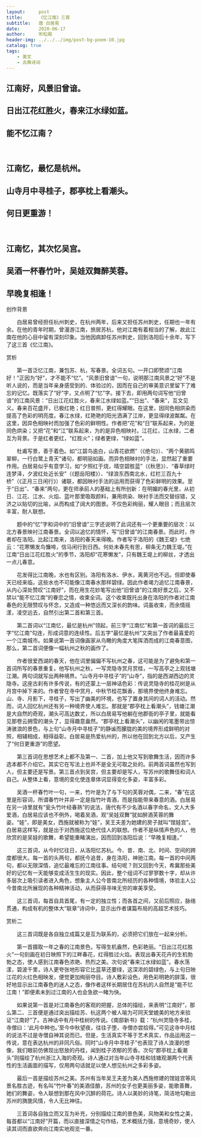 ```yaml
---
layout:     post
title:      《忆江南》三首
subtitle:   唐 白居易
date:       2020-06-17
author:     听松阁
header-img: ../../../img/post-bg-poem-10.jpg
catalog: true
tags:
    - 美文
    - 古典诗词
---
```



## 江南好，风景旧曾谙。
## 日出江花红胜火，春来江水绿如蓝。
## 能不忆江南？
&nbsp;
## 江南忆，最忆是杭州。
## 山寺月中寻桂子，郡亭枕上看潮头。
## 何日更重游！
&nbsp;
## 江南忆，其次忆吴宫。
## 吴酒一杯春竹叶，吴娃双舞醉芙蓉。
## 早晚复相逢！



创作背景

　　白居易曾经担任杭州刺史，在杭州两年，后来又担任苏州刺史，任期也一年有余。在他的青年时期，曾漫游江南，旅居苏杭，他对江南有着相当的了解，故此江南在他的心目中留有深刻印象。当他因病卸任苏州刺史，回到洛阳后十余年，写下了这三首《忆江南》。



赏析

　　第一首泛忆江南，兼包苏、杭，写春景。全词五句。一开口即赞颂“江南好！”正因为“好”，才不能不“忆”。“风景旧曾谙”一句，说明那江南风景之“好”不是听人说的，而是当年亲身感受到的、体验过的，因而在自己的审美意识里留下了难忘的记忆。既落实了“好”字，又点明了“忆”字。接下去，即用两句词写他“旧曾谙”的江南风景：“日出江花红胜火，春来江水绿如蓝。”“日出”、“春来”，互文见义。春来百花盛开，已极红艳；红日普照，更红得耀眼。在这里，因同色相烘染而提高了色彩的明亮度。春江水绿，红艳艳的阳光洒满了江岸，更显得绿波粼粼。在这里，因异色相映衬而加强了色彩的鲜明性。作者把“花”和“日”联系起来，为的是同色烘染；又把“花”和“江”联系起来，为的是异色相映衬。江花红，江水绿，二者互为背景。于是红者更红，“红胜火”；绿者更绿，“绿如蓝”。

　　杜甫写景，善于着色。如“江碧鸟逾白，山青花欲燃”（《绝句》）、“两个黄鹂鸣翠柳，一行白鹭上青天”诸句，都明丽如画。而异色相映衬的手法，显然起了重要作用。白居易似乎有意学习，如“夕照红于烧，晴空碧胜蓝”（《秋思》）、“春草绿时连梦泽，夕波红处近长安”（《题岳阳楼》）、“绿浪东西南北水，红栏三百九十桥”（《正月三日闲行》）诸联，都因映衬手法的运用而获得了色彩鲜明的效果。至于“日出”、“春来”两句，更在师承前人的基础上有所创新：在明媚的春光里，从初日、江花、江水、火焰、蓝叶那里吸取颜料，兼用烘染、映衬手法而交替综错，又济之以贴切的比喻，从而构成了阔大的图景。不仅色彩绚丽，耀人眼目；而且层次丰富，耐人联想。

　　题中的“忆”字和词中的“旧曾谙”三字还说明了此词还有一个更重要的层次：以北方春景映衬江南春景。全词以追忆的情怀，写“旧曾谙”的江南春景。而此时，作者却在洛阳。比起江南来，洛阳的春天来得晚。作者写于洛阳的《魏王堤》七绝云：“花寒懒发鸟慵啼，信马闲行到日西。何处未春先有思，柳条无力魏王堤。”在江南“日出江花红胜火”的季节，洛阳却“花寒懒发”，只有魏王堤上的柳丝，才透出一点儿春意。

　　花发得比江南晚，水也有区别。洛阳有洛水、伊水，离黄河也不远。但即使春天已经来临，这些水也不可能像江南春水那样碧绿。因此作者竭力追忆江南春景，从内心深处赞叹“江南好”，而在用生花妙笔写出他“旧曾谙”的江南好景之后，又不禁以“能不忆江南”的眷恋之情，收束全词。这个收束既托出身在洛阳的作者对江南春色的无限赞叹与怀念，又造成一种悠远而又深长的韵味。词虽收束，而余情摇漾，凌空远去，自然引出第二首和第三首。

　　第二首词以“江南忆，最忆是杭州”领起，前三字“江南忆”和第一首词的最后三字“忆江南”勾连，形成词意的连续性。后五字“最忆是杭州”又突出了作者最喜爱的一个江南城市。如果说第一首词像画家从鸟瞰的角度大笔挥洒而成的江南春意图，那么，第二首词便像一幅杭州之秋的画作了。

　　作者很爱西湖的春天，他在词里偏偏不写杭州之春，这可能是为了避免和第一首词所写的春景重复。他写杭州之秋，一写灵隐寺赏月赏桂，一写高亭之上观钱塘江潮。两句词就写出两种境界。“山寺月中寻桂子”的“山寺”，指的是西湖西边的灵隐寺。这座古刹有许多传说，有的还蒙上一层神话色彩：传说灵隐寺的桂花树是从月宫中掉下来的。作者曾在寺中赏月，中秋节桂花飘香，那境界使他终身难忘。山、寺、月影下，寻桂子，写出了幽美的环境，也写了置身其间的词人的活动。然而，词人回忆杭州还有另一种境界使人难忘。那就是“郡亭枕上看潮头”，钱塘江潮是大自然的奇观，潮头可高达数丈，所以白居易写他躺在他郡衙的亭子里，就能看见那卷云拥雪的潮头了，显得趣意盎然。“郡亭枕上看潮头”，以幽闲的笔墨带出惊涛骇浪的景色，与上句“山寺月中寻桂子”的静谧而朦胧的美的境界形成鲜明的对照，相辅相成，相得益彰。白居易是热爱杭州的，所以他在回到北方以后，又产生了“何日更重游”的愿望。

　　第三首词在思想艺术上都不及第一、二首，加上他又写到歌舞生活，因而许多选本都不介绍它。其实它在写法上也并不是全无可取之处的。前两首词虽然也写到人，但主要还是写景。第三首点到吴宫，但主要却是写人，写苏州的歌舞伎和词人自己。从整体上看，意境的变化使连章体词显得变化多姿，丰富多彩。

　　吴酒一杯春竹叶一句，一来，竹叶是为了与下句的芙蓉对偶，二来，“春”在这里是形容词，所谓春竹叶并非一定是指竹叶青酒，而是指能带来春意的酒。白居易在另一诗里就有“瓮头竹叶经春熟”的说法，唐代有不少名酒以春字命名，文人大多爱酒，白居易应该也不例外，喝着吴酒，观“吴娃双舞”犹如醉酒芙蓉的舞姿。“娃”，即是美女，西施就被称为“娃”，吴王夫差为她建的房子就叫“馆娃宫”。白居易这样写，就是出于对西施这位绝代佳人的联想。作者不是纵情声色的人，他欣赏的是吴娃的歌舞，希望能重睹演出，因而回到洛阳后说：“早晚复相逢。”

　　这三首词，从今时忆往日，从洛阳忆苏杭。今、昔、南、北、时间、空间的跨度都很大。每一首的头两句，都抚今追昔，身在洛阳，神驰江南。每一首的中间两句，都以无限深情，追忆最难忘的江南往事。结句呢？则又回到今天，希冀那些美好的记忆有一天能够变成活生生的现实。因此，整个组词不过寥寥数十字，却从许多层次上吸引读者进入角色，想象主人公今昔南北所经历的各种情境，体验主人公今昔南北所展现的各种精神活动，从而获得寻味无穷的审美享受。

　　这三首词，每首自具首尾，有一定的独立性；而各首之间，又前后照应，脉络贯通，构成有机的整体大“联章”诗词中，显示出作者谋篇布局的高超艺术技巧。





赏析二

　　这三首词既是各自独立成篇又是互为联系的，必须把它们放在一起来分析。

　　第一首摄取一年之春的江南景色，写得生机盎然，色彩艳丽。“日出江花红胜火”一句刻画在初日映照下的江畔春花，红得胜过火焰。表现出春天花卉的生机勃勃之态，使人感到江南春色浓艳、热烈之美。次句说“春来江水绿如蓝”。春水荡漾，碧波千里，诗人更夸张地形容它比蓝草还要绿，这深浓的碧绿色，与上句日映江花的火红色相映发，便觉更加绚丽夺目。诗人敷彩设色，用色彩明艳的辞藻，很好地显示出江南春色的迷人之态，像作者这样长期居住在苏杭的人自然是“能不忆江南！”即便素未到过江南的人也会急欲一睹为快。

　　如果说第一首是对江南春色的客观的把握，总体的描绘，来表明“江南好”，那么第二、三首便是通过突出描绘苏、杭这两个被人喻为可同天堂媲美的地方来验证“江南好”了。古神话中有月中桂树的传说。《南部新书》载：“杭州灵隐寺多桂，寺僧曰：‘此月中种也。’至今中秋望夜，往往子堕，寺僧亦尝拾得。”可见这寺中月桂的说法不过是寺僧自神其说而已。但是，生活真实不等于艺术真实，作品运用这一传说，意在表达杭州的非同凡俗。同时“山寺月中寻桂子”也表现了诗人浪漫的想像，我们眼前仿佛现出怒放的丹桂，闻到桂子浓郁的芳香。次句“郡亭枕上看潮头”则描绘了杭州浙江入海的奇观。诗人通过对当年山寺寻桂和钱塘观潮两个代表性的生活画面的描写，仅用两句话就足以使人想见杭州之多彩多姿。

　　最后一首是描绘苏州之美。苏州有当年吴王夫差为美人西施修建的馆娃宫等风景名胜古迹，有名叫“竹叶春”的美酒佳酿，苏州的女子也更美丽多姿，能歌善舞，她们的舞姿，令人联想到那在风中沉醉的荷花。诗人以美妙的诗笔，简洁地勾勒出苏州的旖旎风情，令人无比神往。

　　三首词各自独立而又互为补充，分别描绘江南的景色美，风物美和女性之美，每首都以“江南好”开篇，而以直接深情之句作结，艺术概括力强，意境奇妙，使人读其词而直欲奔向江南实地观览一番。
